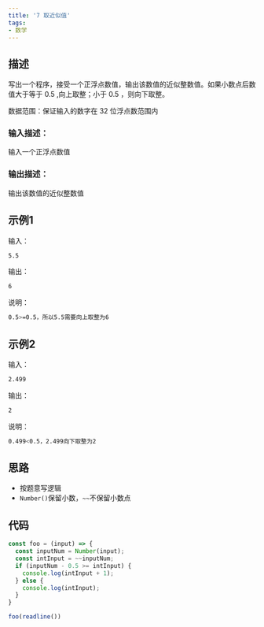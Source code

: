 ```yaml
---
title: '7 取近似值'
tags:
- 数学
---
```


## 描述

写出一个程序，接受一个正浮点数值，输出该数值的近似整数值。如果小数点后数值大于等于 0.5 ,向上取整；小于 0.5 ，则向下取整。

数据范围：保证输入的数字在 32 位浮点数范围内

### 输入描述：

输入一个正浮点数值

### 输出描述：

输出该数值的近似整数值

## 示例1

输入：

```bash
5.5
```



输出：

```bash
6
```



说明：

```bash
0.5>=0.5，所以5.5需要向上取整为6   
```

## 示例2

输入：

```bash
2.499
```



输出：

```bash
2
```



说明：

```bash
0.499<0.5，2.499向下取整为2   
```

## 思路

- 按题意写逻辑
- `Number()`保留小数，`~~`不保留小数点


## 代码

```js
const foo = (input) => {
  const inputNum = Number(input);
  const intInput = ~~inputNum;
  if (inputNum - 0.5 >= intInput) {
    console.log(intInput + 1);
  } else {
    console.log(intInput);
  }
}

foo(readline())
```

